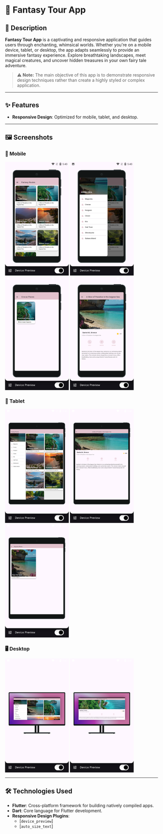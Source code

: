# 🌟 Fantasy Tour App

## 📖 Description

**Fantasy Tour App** is a captivating and responsive application that guides users through enchanting, whimsical worlds. Whether you're on a mobile device, tablet, or desktop, the app adapts seamlessly to provide an immersive fantasy experience. Explore breathtaking landscapes, meet magical creatures, and uncover hidden treasures in your own fairy tale adventure.

> ⚠️ **Note:** The main objective of this app is to demonstrate responsive design techniques rather than create a highly styled or complex application.

---

## ✨ Features

- **Responsive Design**: Optimized for mobile, tablet, and desktop.

---

## 🖼️ Screenshots

### 📱 Mobile
<p>
  <img src="Fantasy Screens/1.png" width="210" alt="Mobile Screenshot 1" />
  <img src="Fantasy Screens/2.png" width="210" alt="Mobile Screenshot 2" />
  <img src="Fantasy Screens/3.png" width="210" alt="Mobile Screenshot 3" />
  <img src="Fantasy Screens/4.png" width="210" alt="Mobile Screenshot 4" />
</p>

### 📱 Tablet
<p>
  <img src="Fantasy Screens/5.png" width="210" alt="Tablet Screenshot 1" />
  <img src="Fantasy Screens/6.png" width="210" alt="Tablet Screenshot 2" />
  <img src="Fantasy Screens/7.png" width="210" alt="Tablet Screenshot 3" />
</p>

### 🖥️ Desktop
<p>
  <img src="Fantasy Screens/8.png" width="210" alt="Desktop Screenshot 1" />
  <img src="Fantasy Screens/9.png" width="210" alt="Desktop Screenshot 2" />
</p>

---

## 🛠️ Technologies Used

- **Flutter**: Cross-platform framework for building natively compiled apps.
- **Dart**: Core language for Flutter development.
- **Responsive Design Plugins**:
  - [`device_preview`]
  - [`auto_size_text`]

